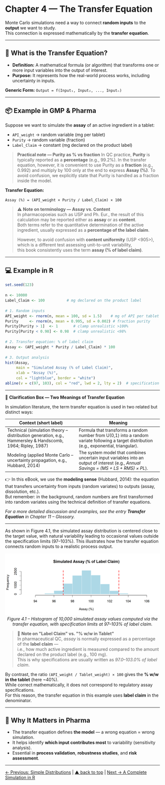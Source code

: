 # Chapter 4 — The Transfer Equation

Monte Carlo simulations need a way to connect **random inputs** to the **output** we want to study.  
This connection is expressed mathematically by the **transfer equation**.

---

## 🔗 What is the Transfer Equation?

- **Definition:** A mathematical formula (or algorithm) that transforms one or more input variables into the output of interest.
- **Purpose:** It represents how the real-world process works, including uncertainty in inputs.

**Generic Form:**
`Output = f(Input₁, Input₂, ..., Inputₙ)`

---

## 📦 Example in GMP & Pharma

Suppose we want to simulate the **assay** of an active ingredient in a tablet:

- `API_weight` → random variable (mg per tablet)
- `Purity` → random variable (fraction)
- `Label_Claim` → constant (mg declared on the product label)

> **Practical note — Purity as % vs fraction**
> In QC practice, **Purity** is typically reported as a **percentage** (e.g., 99.2%).
> In the transfer equation, however, it is convenient to use Purity as a **fraction** (e.g., 0.992) and multiply by 100 only at the end to express **Assay (%)**.
> To avoid confusion, we explicitly state that Purity is handled as a fraction inside the model.


**Transfer Equation:**
<p align="center">

`Assay (%) = (API_weight × Purity / Label_Claim) × 100`

</p>

> ⚠️ **Note on terminology — Assay vs. Content**  
> In pharmacopoeias such as USP and Ph. Eur., the result of this calculation may be reported either as **assay** or as **content**.  
> Both terms refer to the quantitative determination of the active ingredient, usually expressed as a **percentage of the label claim**.  
>   
> However, to avoid confusion with **content uniformity** (USP <905>), which is a different test assessing unit-to-unit variability,  
> this book consistently uses the term **assay (% of label claim)**.

---

## 💻 Example in R

```r
set.seed(123)

n <- 10000
Label_Claim <- 100          # mg declared on the product label

# 1. Random inputs
API_weight <- rnorm(n, mean = 100, sd = 1.5)    # mg of API per tablet
Purity     <- rnorm(n, mean = 0.995, sd = 0.002) # fraction purity
Purity[Purity > 1]  <- 1       # clamp unrealistic >100%
Purity[Purity < 0.98] <- 0.98  # clamp unrealistic <98%

# 2. Transfer equation: % of label claim
Assay <- (API_weight * Purity / Label_Claim) * 100

# 3. Output analysis
hist(Assay,
     main = "Simulated Assay (% of Label Claim)",
     xlab = "Assay (%)",
     col = "lightblue", border = "white")
abline(v = c(97, 103), col = "red", lwd = 2, lty = 2)  # specification limits
```
---

📌 **Clarification Box — Two Meanings of Transfer Equation**

In simulation literature, the term transfer equation is used in two related but distinct ways:

| Context (short label)          | Meaning |
|--------------------------------|---------|
| Technical (simulation theory – distribution generation, e.g., Hammersley & Handscomb, 1964; Ripley, 1987) | Formula that transforms a random number from U(0,1) into a random variate following a target distribution (e.g., exponential, triangular). |
| Modeling (applied Monte Carlo – uncertainty propagation, e.g., Hubbard, 2014) | The system model that combines uncertain input variables into an output of interest (e.g., *Annual Savings = (MS + LS + RMS) × PL*). |

👉 In this eBook, we use the **modeling sense** (Hubbard, 2014): the equation that transfers uncertainty from inputs (random variates) to outputs (assay, dissolution, etc.).  
But remember: in the background, random numbers are first transformed into random variates using the technical definition of transfer equations.

*For a more detailed discussion and examples, see the entry **Transfer Equation** in Chapter 11 – Glossary.*

---

As shown in Figure 4.1, the simulated assay distribution is centered close to the target value, with natural variability leading to occasional values outside the specification limits (97–103%). This illustrates how the transfer equation connects random inputs to a realistic process output.

<p align="center">
  <img src="../images/transfer_equation_assay.png" alt="Histogram – Simulated Assay with Specification Limits" width="600">
  <br>
  <em>Figure 4.1 – Histogram of 10,000 simulated assay values computed via the transfer equation, with specification limits at 97–103% of label claim.</em>
</p>

> 🔎 **Note on "Label Claim" vs. "% w/w in Tablet"**  
> In pharmaceutical QC, *assay* is normally expressed as a percentage of the **label claim** —  
> i.e., how much active ingredient is measured compared to the amount declared on the product label (e.g., 100 mg).  
> This is why specifications are usually written as *97.0–103.0% of label claim*.  

By contrast, the ratio `(API_weight / Tablet_weight) × 100` gives the **% w/w in the tablet** (here ~40%).  
While correct mathematically, it does not correspond to regulatory assay specifications.  
For this reason, the transfer equation in this example uses **label claim** in the denominator.

---

## 💊 Why It Matters in Pharma

- The transfer equation defines **the model** — a wrong equation = wrong simulation.
- It helps identify **which input contributes most** to variability (sensitivity analysis).
- Essential in **process validation**, **robustness studies**, and **risk assessment**.

---
[← Previous: Simple Distributions](chapter03_distributions.md) | [▲ back to top](../#table-of-contents) | [Next → A Complete Simulation in R](chapter05_full-simulation.md)
